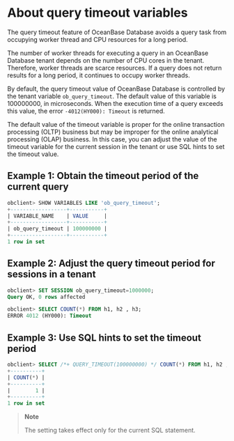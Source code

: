# About query timeout variables

The query timeout feature of OceanBase Database avoids a query task from occupying worker thread and CPU resources for a long period.

The number of worker threads for executing a query in an OceanBase Database tenant depends on the number of CPU cores in the tenant. Therefore, worker threads are scarce resources. If a query does not return results for a long period, it continues to occupy worker threads.

By default, the query timeout value of OceanBase Database is controlled by the tenant variable `ob_query_timeout`. The default value of this variable is 100000000, in microseconds. When the execution time of a query exceeds this value, the error `-4012(HY000): Timeout` is returned.

The default value of the timeout variable is proper for the online transaction processing (OLTP) business but may be improper for the online analytical processing (OLAP) business. In this case, you can adjust the value of the timeout variable for the current session in the tenant or use SQL hints to set the timeout value.

## Example 1: Obtain the timeout period of the current query

```sql
obclient> SHOW VARIABLES LIKE 'ob_query_timeout';
+------------------+-----------+
| VARIABLE_NAME    | VALUE     |
+------------------+-----------+
| ob_query_timeout | 100000000 |
+------------------+-----------+
1 row in set
```

## Example 2: Adjust the query timeout period for sessions in a tenant

```sql
obclient> SET SESSION ob_query_timeout=1000000;
Query OK, 0 rows affected

obclient> SELECT COUNT(*) FROM h1, h2 , h3;
ERROR 4012 (HY000): Timeout
```

## Example 3: Use SQL hints to set the timeout period

```sql
obclient> SELECT /*+ QUERY_TIMEOUT(100000000) */ COUNT(*) FROM h1, h2 , h3;
+----------+
| COUNT(*) |
+----------+
|        1 |
+----------+
1 row in set
```

> **Note**
>
> The setting takes effect only for the current SQL statement.

